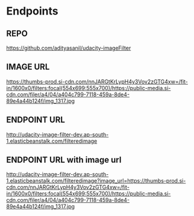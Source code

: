 # Endpoints

## REPO

<https://github.com/adityasanil/udacity-imageFilter>

## IMAGE URL

<https://thumbs-prod.si-cdn.com/nnJARGtKrLypH4y3Vov2zGTG4xw=/fit-in/1600x0/filters:focal(554x699:555x700)/https://public-media.si-cdn.com/filer/a4/04/a404c799-7118-459a-8de4-89e4a44b124f/img_1317.jpg>

## ENDPOINT URL

<http://udacity-image-filter-dev.ap-south-1.elasticbeanstalk.com/filteredimage>

## ENDPOINT URL with image url

<http://udacity-image-filter-dev.ap-south-1.elasticbeanstalk.com/filteredimage?image_url=https://thumbs-prod.si-cdn.com/nnJARGtKrLypH4y3Vov2zGTG4xw=/fit-in/1600x0/filters:focal(554x699:555x700)/https://public-media.si-cdn.com/filer/a4/04/a404c799-7118-459a-8de4-89e4a44b124f/img_1317.jpg>
